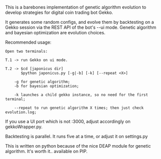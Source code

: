 This is a barebones implementation of genetic algorithm evolution to develop strategies for digital coin trading bot Gekko.

It generates some random configs, and evolve them by backtesting on a Gekko session via the REST API of the bot's --ui mode. Genetic algorithm and bayesian optimization are evolution choices.

Recommended usage:
```
Open two terminals:

T.1 -> run Gekko on ui mode.

T.2 -> $cd [japonicus dir]
       $python japonicus.py [-g|-b] [-k] [--repeat <X>]
       
    -g for genetic algorithm;
    -b for bayesian optimization;

    -k launches a child gekko instance, so no need for the first terminal;
    
    --repeat to run genetic algorithm X times; then just check evolution.log;
```
If you use a UI port which is not :3000, adjust accordingly on gekkoWrapper.py.

Backtesting is parallel. It runs five at a time, or adjust it on settings.py

This is written on python because of the nice DEAP module for genetic algorithm. It's worth it.. available on PIP.

